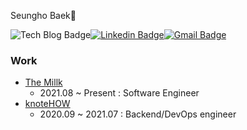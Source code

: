 <div align=center>

</div>

Seungho Baek👋

![Tech Blog Badge](http://img.shields.io/badge/-Tech%20blog-black?style=flat-square&logo=github&link=https://thestar.notion.site/e6f6b641bd8f493085e5f044182dcae3)[![Linkedin Badge](https://img.shields.io/badge/-LinkedIn-blue?style=flat-square&logo=Linkedin&logoColor=white&link=https://www.linkedin.com/in/seungho-baek-153a52181)](https://www.linkedin.com/in/seungho-baek-153a52181)[![Gmail Badge](https://img.shields.io/badge/Gmail-d14836?style=flat-square&logo=Gmail&logoColor=white&link=mailto:bsho0330@gmail.com)](mailto:bsho0330@gmail.com)
  

### Work
- [The Millk](https://www.themiilk.com/about)
  - 2021.08 ~ Present : Software Engineer 
- [knoteHOW](https://knotehow.com) 
  - 2020.09 ~ 2021.07 : Backend/DevOps engineer
